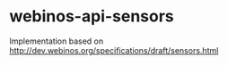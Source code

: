 webinos-api-sensors
===================

Implementation based on http://dev.webinos.org/specifications/draft/sensors.html